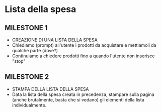 # Lista della spesa

## MILESTONE 1 
- CREAZIONE DI UNA LISTA DELLA SPESA
- Chiediamo (prompt) all'utente i prodotti da acquistare e mettiamoli da qualche parte (dove?)
- Continuiamo a chiedere prodotti fino a quando l'utente non inserisce "stop"
## MILESTONE 2 
- STAMPA DELLA LISTA DELLA SPESA
- Data la lista della spesa creata in precedenza, stampare sulla pagina (anche brutalmente, basta che si vedano) gli elementi della lista individualmente.
